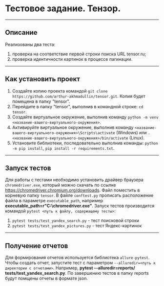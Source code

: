 # Тестовое задание. Тензор.
---

## Описание
Реализованы два теста:
1) проверка на соответствие первой строки поиска URL tensor.ru;
2) проверка идентичности картинок в процессе пагинации.

---

## Как установить проект
1) Создайте копию проекта командой `git clone https://github.com/arthur-akhmadullin/tensor.git`. Копия будет помещена в папку "tensor".
2) Перейдите в папку "tensor", выполнив в командной строке: `cd tensor`. 
3) Создайте виртуальное окружение, выполнив команду `python -m venv <название-вашего-виртуального-окружения>`.
4) Активируйте виртуальное окружение, выполнив команду `<название-вашего-виртуального-окружения>\Scripts\activate` (Windows) или `. <название-вашего-виртуального-окружения>/bin/activate` (Linux).
5) Установите библиотеки, последовательно выполнив команды: `python -m pip install`, `pip install -r requirements.txt`.

---

## Запуск тестов
Для работы с тестами необходимо установить драйвер браузера `chromedriver.exe`, который можно скачать по ссылке https://chromedriver.chromium.org/downloads. Файл поместить в корневую папку `tensor`. В файле `conftest.py` прописать расположение файла в параметре `executable_path`, например **executable_path=r"C:\chromedriver.exe"**.
Запуск тестов производится командой `pytest <путь к файлу, содержащему тесты>`:

1) `pytest tests/test_yandex_search.py` - тест поисковой строки
2) `pytest tests/test_yandex_pictures.py` - тест Яндекс-картинок

---

## Получение отчетов
Для формирования отчетов используется библиотека `allure-pytest`.
Чтобы создать отчет, запустите тест с параметром `--alluredir=<путь к директории с отчетами>`.
Например, **pytest --alluredir=reports/ tests/test_yandex_search.py**. По завершению тестов в папку reports будут помщены отчеты в формате json.
